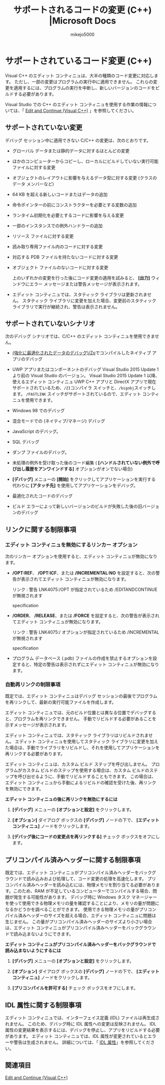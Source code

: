 ﻿---
title: サポートされるコードの変更 (C++) |Microsoft Docs
ms.date: 11/04/2016
ms.topic: conceptual
dev_langs:
- CSharp
- VB
- FSharp
- C++
helpviewer_keywords:
- Edit and Continue, limitations
- supported code changes
- object files, limitations of Edit and Continue
- C# language, supported code changes
- coding, supported code changes
- resource files, limitations of Edit and Continue
- code changes, handling in Edit and Continue
- what's new [C#], supported code changes
- code changes
ms.assetid: f5754363-8a56-417b-b904-b05d9dd26d03
author: mikejo5000
ms.author: mikejo
manager: jillfra
ms.workload:
- cplusplus
ms.openlocfilehash: 2064d38400172a3aa7a653cd900431d8b24dcf01
ms.sourcegitcommit: 2193323efc608118e0ce6f6b2ff532f158245d56
ms.translationtype: MTE95
ms.contentlocale: ja-JP
ms.lasthandoff: 01/25/2019
ms.locfileid: "55018557"
---
# <a name="supported-code-changes-c"></a>サポートされているコード変更 (C++)
Visual C++ のエディット コンティニュは、大半の種類のコード変更に対応します。 ただし、一部の変更はプログラムの実行中に適用できません。 これらの変更を適用するには、プログラムの実行を中断し、新しいバージョンのコードをビルドする必要があります。  
  
 Visual Studio での C++ のエディット コンティニュを使用する作業の情報については、「 [Edit and Continue (Visual C++)](../debugger/edit-and-continue-visual-cpp.md) 」を参照してください。  
  
##  <a name="BKMK_Unsupported_changes"></a> サポートされていない変更  
 デバッグ セッション中に適用できない C/C++ の変更は、次のとおりです。  
  
- グローバル データまたは静的データに対するほとんどの変更  
  
- ほかのコンピューターからコピーし、ローカルにビルドしていない実行可能ファイルに対する変更  
  
- オブジェクトのレイアウトに影響を与えるデータ型に対する変更 (クラスのデータ メンバーなど)  
  
- 64 KB を超える新しいコードまたはデータの追加  
  
- 命令ポインターの前にコンストラクターを必要とする変数の追加  
  
- ランタイム初期化を必要とするコードに影響を与える変更  
  
- 一部のインスタンスでの例外ハンドラーの追加  
  
- リソース ファイルに対する変更  
  
- 読み取り専用ファイル内のコードに対する変更  
  
- 対応する PDB ファイルを持たないコードに対する変更  
  
- オブジェクト ファイルのないコードに対する変更  
  
  上のいずれかの変更を行った後にコード変更の適用を試みると、 **[出力]** ウィンドウにエラー メッセージまたは警告メッセージが表示されます。  
  
- エディット コンティニュでは、スタティック ライブラリは更新されません。 スタティック ライブラリに変更を加えた場合、変更前のスタティック ライブラリで実行が継続され、警告は表示されません。  
  
##  <a name="BKMK_Unsupported_scenarios"></a> サポートされていないシナリオ  
 次のデバッグ シナリオでは、C/C++ のエディット コンティニュを使用できません。  
  
-    [(強化に最適化されたデータのデバッグ)/Zo](/cpp/build/reference/zo-enhance-optimized-debugging)でコンパイルしたネイティブ アプリのデバッグ  
  
-   UWP アプリまたはコンポーネントのデバッグ Visual Studio 2015 Update 1 より前の Visual Studio のバージョン。 Visual Studio 2015 Update 1 以降、使えるエディット コンティニュ UWP C++ アプリと DirectX アプリで現在サポートされているため、`/ZI`コンパイラ スイッチと、`/bigobj`スイッチします。  `/FASTLINK` スイッチがサポートされているので、エディット コンティニュを使用できます。  
  
-   Windows 98 でのデバッグ  
  
-   混合モードでの (ネイティブ/マネージ) デバッグ  
  
-   JavaScript のデバッグ。  
  
-   SQL デバッグ  
  
-   ダンプ ファイルのデバッグ。  
  
-   未処理の例外を受け取った後のコード編集 ( **[ハンドルされていない例外で呼び出し履歴をアンワインドする]** オプションがオンでない場合)  
  
-   **[デバッグ]** メニューの **[開始]** をクリックしてアプリケーションを実行する代わりに **[アタッチ先]** を使用してアプリケーションをデバッグ。  
  
-   最適化されたコードのデバッグ  
  
-   ビルド エラーによって新しいバージョンのビルドが失敗した後の旧バージョンのデバッグ  
  
##  <a name="BKMK_Linking_limitations"></a> リンクに関する制限事項  
  
###  <a name="BKMK_Linker_options_that_disable_Edit_and_Continue"></a> エディット コンティニュを無効にするリンカー オプション  
 次のリンカー オプションを使用すると、エディット コンティニュが無効になります。  
  
-   **/OPT:REF**、 **/OPT:ICF**、または **/INCREMENTAL:NO** を設定すると、次の警告が表示されてエディット コンティニュが無効になります。  
  
     リンク : 警告 LNK4075:/OPT が指定されているため /EDITANDCONTINUE が無視されます  
  
     specification  
  
-   **/ORDER**、 **/RELEASE**、または **/FORCE** を設定すると、次の警告が表示されてエディット コンティニュが無効になります。  
  
     リンク : 警告 LNK4075:/ オプションが指定されているため /INCREMENTAL が無視されます  
  
     specification  
  
-   プログラム データベース (.pdb) ファイルの作成を禁止するオプションを設定すると、特定の警告は表示されずにエディット コンティニュが無効になります。  
  
###  <a name="BKMK_Auto_relinking_limitations"></a> 自動再リンクの制限事項  
 既定では、エディット コンティニュはデバッグ セッションの最後でプログラムを再リンクして、最新の実行可能ファイルを作成します。  
  
 エディット コンティニュでは、元のビルド位置とは異なる位置でデバッグすると、プログラムを再リンクできません。 手動でリビルドする必要があることを示すメッセージが表示されます。  
  
 エディット コンティニュでは、スタティック ライブラリはリビルドされません。 エディット コンティニュを使用してスタティック ライブラリに変更を加えた場合は、手動でライブラリをリビルドし、それを使用してアプリケーションを再リンクする必要があります。  
  
 エディット コンティニュは、カスタム ビルド ステップを呼び出しません。 プログラムがカスタム ビルドのステップを使用する場合は、カスタム ビルドのステップを呼び出せるように、手動でリビルドすることもできます。 この場合は、エディット コンティニュから手動によるリビルドの確認を受けた後、再リンクを無効にできます。  
  
 **エディット コンティニュの後に再リンクを無効にするには**  
  
1.  **[デバッグ]** メニューの **[オプションと設定]** をクリックします。  
  
2.  **[オプション]** ダイアログ ボックスの **[デバッグ]** ノードの下で、 **[エディット コンティニュ]** ノードをクリックします。  
  
3.  **[デバッグ後にコードの変更点を再リンクする]** チェック ボックスをオフにします。  
  
##  <a name="BKMK_Precompiled_Header_Limitations"></a> プリコンパイル済みヘッダーに関する制限事項  
 既定では、エディット コンティニュがプリコンパイル済みヘッダーをバックグラウンドで読み込みおよび処理して、コード変更の処理を高速化します。 プリコンパイル済みヘッダーを読み込むには、物理メモリを割り当てる必要があります。このため、RAM が不足しているコンピューターでコンパイルする場合、問題が発生する可能性があります。 デバッグ時に Windows タスク マネージャーを使って使用できる物理メモリの量を確認することにより、メモリの量が問題になるかどうかを調べることができます。 使用できる物理メモリの量がプリコンパイル済みヘッダーのサイズを超える場合、エディット コンティニュに問題は生じません。 この量がプリコンパイル済みヘッダーのサイズより小さい場合は、エディット コンティニュがプリコンパイル済みヘッダーをバックグラウンドで読み込まないようにできます。  
  
 **エディット コンティニュがプリコンパイル済みヘッダーをバックグラウンドで読み込まないようにするには**  
  
1.  **[デバッグ]** メニューの **[オプションと設定]** をクリックします。  
  
2.  **[オプション]** ダイアログ ボックスの **[デバッグ]** ノードの下で、 **[エディット コンティニュ]** ノードをクリックします。  
  
3.  **[プリコンパイルを許可する]** チェック ボックスをオフにします。  
  
##  <a name="BKMK_IDL_Attribute_Limitations"></a> IDL 属性に関する制限事項  
 エディット コンティニュでは、インターフェイス定義 (IDL) ファイルは再生成されません。 このため、デバッグ時に IDL 属性への変更は反映されません。 IDL 属性の変更結果を表示するには、デバッグを停止し、アプリをリビルドする必要があります。 エディット コンティニュでは、IDL 属性が変更されているとエラーや警告は生成されません。 詳細については、「 [IDL 属性](/cpp/windows/idl-attributes)」を参照してください。  
  
## <a name="see-also"></a>関連項目
 [Edit and Continue (Visual C++)](../debugger/edit-and-continue-visual-cpp.md)
